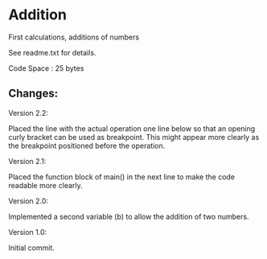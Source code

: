 # Addition
First calculations, additions of numbers

See readme.txt for details.


Code Space : 25 bytes


Changes:
---

Version 2.2:

Placed the line with the actual operation one line below so that an opening
curly bracket can be used as breakpoint.
This might appear more clearly as the breakpoint positioned before the
operation.


Version 2.1:

Placed the function block of main() in the next line to make the code readable
more clearly.


Version 2.0:

Implemented a second variable (b) to allow the addition of two numbers.


Version 1.0:

Initial commit.
